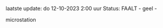 laatste update: 
do 12-10-2023  2:00   uur 
Status: FAALT - geel - 
<div class="service Y">microstation</div>